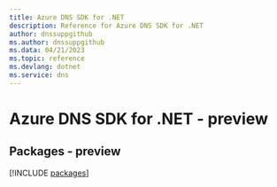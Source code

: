 ```yaml
---
title: Azure DNS SDK for .NET
description: Reference for Azure DNS SDK for .NET
author: dnssuppgithub
ms.author: dnssuppgithub
ms.data: 04/21/2023
ms.topic: reference
ms.devlang: dotnet
ms.service: dns
---
```

# Azure DNS SDK for .NET - preview
## Packages - preview
[!INCLUDE [packages](dns-index.md)]